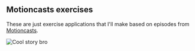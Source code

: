 ## Motioncasts exercises

These are just exercise applications that I'll make based on episodes 
from [Motioncasts](http://motioncasts.tv).

![Cool story bro](http://i.imgur.com/stvzF.gif)
